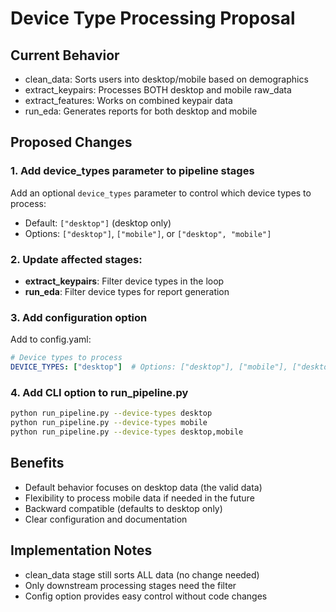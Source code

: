 # Device Type Processing Proposal

## Current Behavior
- clean_data: Sorts users into desktop/mobile based on demographics
- extract_keypairs: Processes BOTH desktop and mobile raw_data
- extract_features: Works on combined keypair data
- run_eda: Generates reports for both desktop and mobile

## Proposed Changes

### 1. Add device_types parameter to pipeline stages
Add an optional `device_types` parameter to control which device types to process:
- Default: `["desktop"]` (desktop only)
- Options: `["desktop"]`, `["mobile"]`, or `["desktop", "mobile"]`

### 2. Update affected stages:
- **extract_keypairs**: Filter device types in the loop
- **run_eda**: Filter device types for report generation

### 3. Add configuration option
Add to config.yaml:
```yaml
# Device types to process
DEVICE_TYPES: ["desktop"]  # Options: ["desktop"], ["mobile"], ["desktop", "mobile"]
```

### 4. Add CLI option to run_pipeline.py
```bash
python run_pipeline.py --device-types desktop
python run_pipeline.py --device-types mobile  
python run_pipeline.py --device-types desktop,mobile
```

## Benefits
- Default behavior focuses on desktop data (the valid data)
- Flexibility to process mobile data if needed in the future
- Backward compatible (defaults to desktop only)
- Clear configuration and documentation

## Implementation Notes
- clean_data stage still sorts ALL data (no change needed)
- Only downstream processing stages need the filter
- Config option provides easy control without code changes